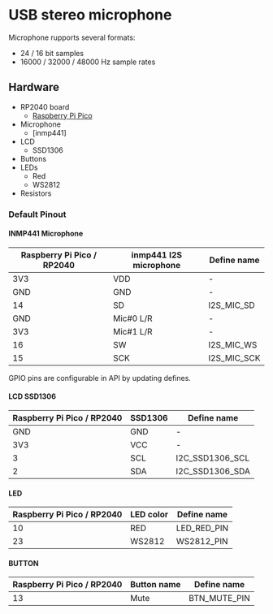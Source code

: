# USB stereo microphone
Microphone rupports several formats:
  * 24 / 16 bit samples
  * 16000 / 32000 / 48000 Hz sample rates

## Hardware
 * RP2040 board
   * [Raspberry Pi Pico](https://www.raspberrypi.org/products/raspberry-pi-pico/)
 * Microphone
   * [inmp441]
 * LCD
   * SSD1306
 * Buttons
 * LEDs
   * Red
   * WS2812 
 * Resistors 

### Default Pinout

#### INMP441 Microphone

| Raspberry Pi Pico / RP2040 | inmp441 I2S microphone | Define name | 
| --- | --- | --- | 
| 3V3 | VDD | - |
| GND | GND | - |
| 14  | SD  | I2S_MIC_SD |
| GND | Mic#0 L/R | - |
| 3V3 | Mic#1 L/R | - |
| 16 | SW  | I2S_MIC_WS |
| 15 | SCK | I2S_MIC_SCK |

GPIO pins are configurable in API by updating defines.

#### LCD SSD1306
| Raspberry Pi Pico / RP2040 | SSD1306 | Define name | 
| --- | --- | --- |
| GND | GND | - | 
| 3V3 | VCC | - | 
| 3   | SCL   | I2C_SSD1306_SCL | 
| 2   | SDA   | I2C_SSD1306_SDA | 


#### LED
| Raspberry Pi Pico / RP2040 | LED color | Define name | 
| --- | --- | --- |
| 10 | RED  | LED_RED_PIN | 
| 23 | WS2812  | WS2812_PIN | 

#### BUTTON
| Raspberry Pi Pico / RP2040 | Button name | Define name | 
| --- | --- | --- |
| 13 | Mute  | BTN_MUTE_PIN | 